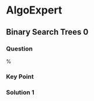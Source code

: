 # AlgoExpert

## Binary Search Trees 0

### Question

%

### Key Point

### Solution 1

```java

```

